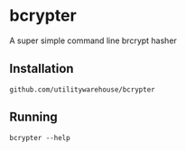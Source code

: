 # bcrypter

A super simple command line brcrypt hasher

## Installation
```
github.com/utilitywarehouse/bcrypter
```

## Running
```
bcrypter --help
```
